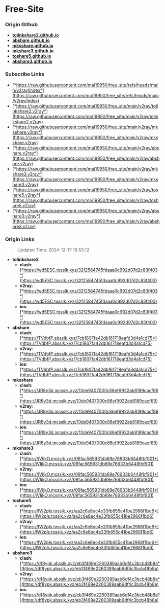 # Free-Site

### Origin Github

- [**tolinkshare2.github.io**](https://github.com/tolinkshare2/tolinkshare2.github.io)
- [**abshare.github.io**](https://github.com/abshare/abshare.github.io)
- [**mksshare.github.io**](https://github.com/mksshare/mksshare.github.io)
- [**mkshare3.github.io**](https://github.com/mkshare3/mkshare3.github.io)
- [**toshare5.github.io**](https://github.com/toshare5/toshare5.github.io)
- [**abshare3.github.io**](https://github.com/abshare3/abshare3.github.io)

### Subscribe Links

- [*https://raw.githubusercontent.com/mai19950/free_site/refs/heads/main/v2ray/index*](https://raw.githubusercontent.com/mai19950/free_site/refs/heads/main/v2ray/index)
- [*https://raw.githubusercontent.com/mai19950/free_site/main/v2ray/tolinkshare2.v2ray*](https://raw.githubusercontent.com/mai19950/free_site/main/v2ray/tolinkshare2.v2ray)
- [*https://raw.githubusercontent.com/mai19950/free_site/main/v2ray/mksshare.v2ray*](https://raw.githubusercontent.com/mai19950/free_site/main/v2ray/mksshare.v2ray)
- [*https://raw.githubusercontent.com/mai19950/free_site/main/v2ray/abshare.v2ray*](https://raw.githubusercontent.com/mai19950/free_site/main/v2ray/abshare.v2ray)
- [*https://raw.githubusercontent.com/mai19950/free_site/main/v2ray/mkshare3.v2ray*](https://raw.githubusercontent.com/mai19950/free_site/main/v2ray/mkshare3.v2ray)
- [*https://raw.githubusercontent.com/mai19950/free_site/main/v2ray/toshare5.v2ray*](https://raw.githubusercontent.com/mai19950/free_site/main/v2ray/toshare5.v2ray)
- [*https://raw.githubusercontent.com/mai19950/free_site/main/v2ray/abshare3.v2ray*](https://raw.githubusercontent.com/mai19950/free_site/main/v2ray/abshare3.v2ray)

### Origin Links

> Updated Time: 2024-12-17 19:53:12

- **tolinkshare2**
  - **clash**: [*https://wd5ESC.tosslk.xyz/32f2584745fdaaa0c992d07d2c83f403*](https://wd5ESC.tosslk.xyz/32f2584745fdaaa0c992d07d2c83f403)
  - **v2ray**: [*https://wd5ESC.tosslk.xyz/32f2584745fdaaa0c992d07d2c83f403*](https://wd5ESC.tosslk.xyz/32f2584745fdaaa0c992d07d2c83f403)
  - **ios**: [*https://wd5ESC.tosslk.xyz/32f2584745fdaaa0c992d07d2c83f403*](https://wd5ESC.tosslk.xyz/32f2584745fdaaa0c992d07d2c83f403)
- **abshare**
  - **clash**: [*https://TVdbfP.absslk.xyz/7cb1807fa42db161718eafd3d4a1cd75*](https://TVdbfP.absslk.xyz/7cb1807fa42db161718eafd3d4a1cd75)
  - **v2ray**: [*https://TVdbfP.absslk.xyz/7cb1807fa42db161718eafd3d4a1cd75*](https://TVdbfP.absslk.xyz/7cb1807fa42db161718eafd3d4a1cd75)
  - **ios**: [*https://TVdbfP.absslk.xyz/7cb1807fa42db161718eafd3d4a1cd75*](https://TVdbfP.absslk.xyz/7cb1807fa42db161718eafd3d4a1cd75)
- **mksshare**
  - **clash**: [*https://JR8y3d.mcsslk.xyz/10de9407000c86ef9922ab8189cacf89*](https://JR8y3d.mcsslk.xyz/10de9407000c86ef9922ab8189cacf89)
  - **v2ray**: [*https://JR8y3d.mcsslk.xyz/10de9407000c86ef9922ab8189cacf89*](https://JR8y3d.mcsslk.xyz/10de9407000c86ef9922ab8189cacf89)
  - **ios**: [*https://JR8y3d.mcsslk.xyz/10de9407000c86ef9922ab8189cacf89*](https://JR8y3d.mcsslk.xyz/10de9407000c86ef9922ab8189cacf89)
- **mkshare3**
  - **clash**: [*https://iVIjkO.mcsslk.xyz/09fac565931db89e76633b6448fbf901*](https://iVIjkO.mcsslk.xyz/09fac565931db89e76633b6448fbf901)
  - **v2ray**: [*https://iVIjkO.mcsslk.xyz/09fac565931db89e76633b6448fbf901*](https://iVIjkO.mcsslk.xyz/09fac565931db89e76633b6448fbf901)
  - **ios**: [*https://iVIjkO.mcsslk.xyz/09fac565931db89e76633b6448fbf901*](https://iVIjkO.mcsslk.xyz/09fac565931db89e76633b6448fbf901)
- **toshare5**
  - **clash**: [*https://IW2pls.tosslk.xyz/aa2c6e8ec4e33fb655c41be2968f1bd6*](https://IW2pls.tosslk.xyz/aa2c6e8ec4e33fb655c41be2968f1bd6)
  - **v2ray**: [*https://IW2pls.tosslk.xyz/aa2c6e8ec4e33fb655c41be2968f1bd6*](https://IW2pls.tosslk.xyz/aa2c6e8ec4e33fb655c41be2968f1bd6)
  - **ios**: [*https://IW2pls.tosslk.xyz/aa2c6e8ec4e33fb655c41be2968f1bd6*](https://IW2pls.tosslk.xyz/aa2c6e8ec4e33fb655c41be2968f1bd6)
- **abshare3**
  - **clash**: [*https://df8ypk.absslk.xyz/eb3f469e2260389aab6df4c3bcb48b8a*](https://df8ypk.absslk.xyz/eb3f469e2260389aab6df4c3bcb48b8a)
  - **v2ray**: [*https://df8ypk.absslk.xyz/eb3f469e2260389aab6df4c3bcb48b8a*](https://df8ypk.absslk.xyz/eb3f469e2260389aab6df4c3bcb48b8a)
  - **ios**: [*https://df8ypk.absslk.xyz/eb3f469e2260389aab6df4c3bcb48b8a*](https://df8ypk.absslk.xyz/eb3f469e2260389aab6df4c3bcb48b8a)
